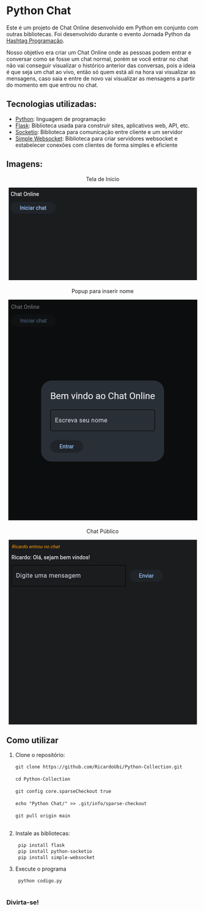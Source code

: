 # Python Chat

Este é um projeto de Chat Online desenvolvido em Python em conjunto com outras bibliotecas. Foi desenvolvido durante o evento Jornada Python da [Hashtag Programação](https://pages.hashtagtreinamentos.com/).

Nosso objetivo era criar um Chat Online onde as pessoas podem entrar e conversar como se fosse um chat normal, porém se você entrar no chat não vai conseguir visualizar o histórico anterior das conversas, pois a ideia é que seja um chat ao vivo, então só quem está ali na hora vai visualizar as mensagens, caso saia e entre de novo vai visualizar as mensagens a partir do 
momento em que entrou no chat.

## Tecnologias utilizadas:

* [Python](https://www.python.org/): linguagem de programação
* [Flask](https://flask.palletsprojects.com/): Biblioteca usada para construir sites, aplicativos web, API, etc.
* [ Socketio](https://socket.io/): Biblioteca para comunicação entre cliente e um servidor
* [ Simple Websocket](https://pypi.org/project/simple-websocket/): Biblioteca para criar servidores websocket e estabelecer conexões com clientes de forma simples e eficiente


## Imagens:

<div align="center">
  <p>Tela de Inicio </p>
  <img src="imgs/Py-C1.png" alt="Dados Visualização" style="display:block; margin:auto; margin-bottom:20px;">

  <p style="margin-top:20px;">Popup para inserir nome</p>
  <img src="imgs/Py-C2.png" alt="Grafico 1" style="display:block; margin:auto; margin-bottom:20px;">

  <p style="margin-top:20px;">Chat Público</p>
  <img src="imgs/Py-C3.png" alt="Grafico 2" style="display:block; margin:auto;">
</div>


## Como utilizar

1. Clone o repositório:

   ```terminal
   git clone https://github.com/RicardoUbi/Python-Collection.git

   cd Python-Collection

   git config core.sparseCheckout true

   echo "Python Chat/" >> .git/info/sparse-checkout

   git pull origin main


2. Instale as bibliotecas:
   
   ```terminal
    pip install flask
    pip install python-socketio
    pip install simple-websocket

3. Execute o programa

   ```terminal
    python codigo.py
   

### Divirta-se!
   

